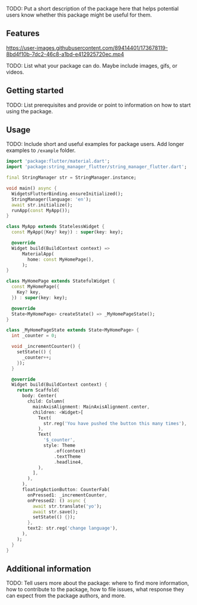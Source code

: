 <!-- 
This README describes the package. If you publish this package to pub.dev,
this README's contents appear on the landing page for your package.

For information about how to write a good package README, see the guide for
[writing package pages](https://dart.dev/guides/libraries/writing-package-pages). 

For general information about developing packages, see the Dart guide for
[creating packages](https://dart.dev/guides/libraries/create-library-packages)
and the Flutter guide for

[developing packages and plugins](https://flutter.dev/developing-packages).
-->

TODO: Put a short description of the package here that helps potential users know whether this
package might be useful for them.

## Features


https://user-images.githubusercontent.com/89414401/173678119-8bd4f10b-7dc2-46c8-a1bd-e412925720ec.mp4


TODO: List what your package can do. Maybe include images, gifs, or videos.

## Getting started

TODO: List prerequisites and provide or point to information on how to start using the package.

## Usage

TODO: Include short and useful examples for package users. Add longer examples to `/example` folder.

```dart
import 'package:flutter/material.dart';
import 'package:string_manager_flutter/string_manager_flutter.dart';

final StringManager str = StringManager.instance;

void main() async {
  WidgetsFlutterBinding.ensureInitialized();
  StringManager(language: 'en');
  await str.initialize();
  runApp(const MyApp());
}

class MyApp extends StatelessWidget {
  const MyApp({Key? key}) : super(key: key);

  @override
  Widget build(BuildContext context) =>
      MaterialApp(
        home: const MyHomePage(),
      );
}

class MyHomePage extends StatefulWidget {
  const MyHomePage({
    Key? key,
  }) : super(key: key);

  @override
  State<MyHomePage> createState() => _MyHomePageState();
}

class _MyHomePageState extends State<MyHomePage> {
  int _counter = 0;

  void _incrementCounter() {
    setState(() {
      _counter++;
    });
  }

  @override
  Widget build(BuildContext context) {
    return Scaffold(
      body: Center(
        child: Column(
          mainAxisAlignment: MainAxisAlignment.center,
          children: <Widget>[
            Text(
              str.reg('You have pushed the button this many times'),
            ),
            Text(
              '$_counter',
              style: Theme
                  .of(context)
                  .textTheme
                  .headline4,
            ),
          ],
        ),
      ),
      floatingActionButton: CounterFab(
        onPressed1: _incrementCounter,
        onPressed2: () async {
          await str.translate('yo');
          await str.save();
          setState(() {});
        },
        text2: str.reg('change language'),
      ),
    );
  }
}
```

## Additional information

TODO: Tell users more about the package: where to find more information, how to contribute to the
package, how to file issues, what response they can expect from the package authors, and more.
